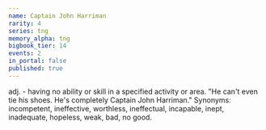 ```yaml
---
name: Captain John Harriman
rarity: 4
series: tng
memory_alpha: tng
bigbook_tier: 14
events: 2
in_portal: false
published: true
---
```


adj. - having no ability or skill in a specified activity or area. "He can't even tie his shoes. He's completely Captain John Harriman." Synonyms: incompetent, ineffective, worthless, ineffectual, incapable, inept, inadequate, hopeless, weak, bad, no good.
